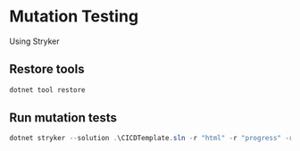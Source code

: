 # Mutation Testing

Using Stryker

## Restore tools

```ps1
dotnet tool restore
```

## Run mutation tests

```ps1
dotnet stryker --solution .\CICDTemplate.sln -r "html" -r "progress" -r "markdown"
```
